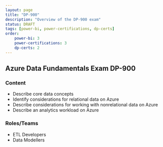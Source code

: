 ```yaml
---
layout: page
title: "DP-900"
description: "Overview of the DP-900 exam"
status: DRAFT
tags: [power-bi, power-certifications, dp-certs]
order: 
    power-bi: 3
    power-certifications: 3
    dp-certs: 2
---
```

## Azure Data Fundamentals Exam DP-900  
  
### Content  
  
- Describe core data concepts 
- Identify considerations for relational data on Azure 
- Describe considerations for working with nonrelational data on Azure 
- Describe an analytics workload on Azure  
  
### Roles/Teams  
  
- ETL Developers
- Data Modellers  
